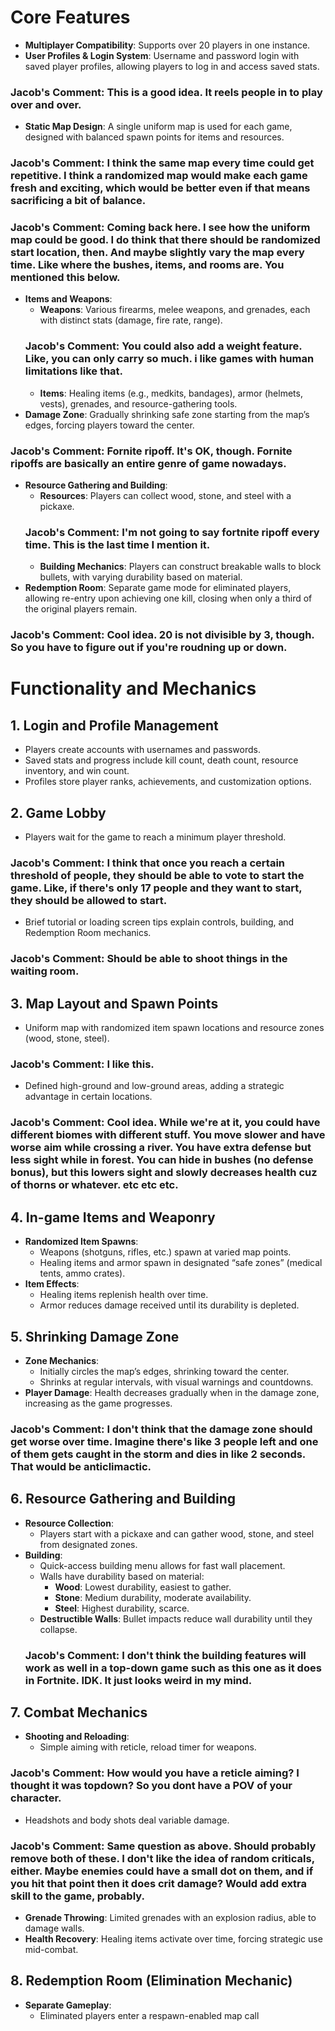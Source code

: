 # Core Features

- **Multiplayer Compatibility**: Supports over 20 players in one instance.
- **User Profiles & Login System**: Username and password login with saved player profiles, allowing players to log in and access saved stats.
### Jacob's Comment: This is a good idea. It reels people in to play over and over.
- **Static Map Design**: A single uniform map is used for each game, designed with balanced spawn points for items and resources.
### Jacob's Comment: I think the same map every time could get repetitive. I think a randomized map would make each game fresh and exciting, which would be better even if that means sacrificing a bit of balance.
 ### Jacob's Comment: Coming back here. I see how the uniform map could be good. I do think that there should be randomized start location, then. And maybe slightly vary the map every time. Like where the bushes, items, and rooms are. You mentioned this below.
- **Items and Weapons**:
  - **Weapons**: Various firearms, melee weapons, and grenades, each with distinct stats (damage, fire rate, range).
  ### Jacob's Comment: You could also add a weight feature. Like, you can only carry so much. i like games with human limitations like that.
  - **Items**: Healing items (e.g., medkits, bandages), armor (helmets, vests), grenades, and resource-gathering tools.
- **Damage Zone**: Gradually shrinking safe zone starting from the map’s edges, forcing players toward the center.
 ### Jacob's Comment: Fornite ripoff. It's OK, though. Fornite ripoffs are basically an entire genre of game nowadays.
- **Resource Gathering and Building**:
  - **Resources**: Players can collect wood, stone, and steel with a pickaxe.
   ### Jacob's Comment: I'm not going to say fortnite ripoff every time. This is the last time I mention it.
  - **Building Mechanics**: Players can construct breakable walls to block bullets, with varying durability based on material.
- **Redemption Room**: Separate game mode for eliminated players, allowing re-entry upon achieving one kill, closing when only a third of the original players remain.
 ### Jacob's Comment: Cool idea. 20 is not divisible by 3, though. So you have to figure out if you're roudning up or down.

# Functionality and Mechanics

## 1. Login and Profile Management

- Players create accounts with usernames and passwords.
- Saved stats and progress include kill count, death count, resource inventory, and win count.
- Profiles store player ranks, achievements, and customization options.

## 2. Game Lobby

- Players wait for the game to reach a minimum player threshold.
 ### Jacob's Comment: I think that once you reach a certain threshold of people, they should be able to vote to start the game. Like, if there's only 17 people and they want to start, they should be allowed to start.
- Brief tutorial or loading screen tips explain controls, building, and Redemption Room mechanics.
 ### Jacob's Comment: Should be able to shoot things in the waiting room.

## 3. Map Layout and Spawn Points

- Uniform map with randomized item spawn locations and resource zones (wood, stone, steel).
 ### Jacob's Comment: I like this.
- Defined high-ground and low-ground areas, adding a strategic advantage in certain locations.
 ### Jacob's Comment: Cool idea. While we're at it, you could have different biomes with different stuff. You move slower and have worse aim while crossing a river. You have extra defense but less sight while in forest. You can hide in bushes (no defense bonus), but this lowers sight and slowly decreases health cuz of thorns or whatever. etc etc etc.

## 4. In-game Items and Weaponry

- **Randomized Item Spawns**:
  - Weapons (shotguns, rifles, etc.) spawn at varied map points.
  - Healing items and armor spawn in designated “safe zones” (medical tents, ammo crates).
- **Item Effects**:
  - Healing items replenish health over time.
  - Armor reduces damage received until its durability is depleted.

## 5. Shrinking Damage Zone

- **Zone Mechanics**:
  - Initially circles the map’s edges, shrinking toward the center.
  - Shrinks at regular intervals, with visual warnings and countdowns.
- **Player Damage**: Health decreases gradually when in the damage zone, increasing as the game progresses.
 ### Jacob's Comment: I don't think that the damage zone should get worse over time. Imagine there's like 3 people left and one of them gets caught in the storm and dies in like 2 seconds. That would be anticlimactic.

## 6. Resource Gathering and Building

- **Resource Collection**:
  - Players start with a pickaxe and can gather wood, stone, and steel from designated zones.
- **Building**:
  - Quick-access building menu allows for fast wall placement.
  - Walls have durability based on material:
    - **Wood**: Lowest durability, easiest to gather.
    - **Stone**: Medium durability, moderate availability.
    - **Steel**: Highest durability, scarce.
  - **Destructible Walls**: Bullet impacts reduce wall durability until they collapse.
   ### Jacob's Comment: I don't think the building features will work as well in a top-down game such as this one as it does in Fortnite. IDK. It just looks weird in my mind.

## 7. Combat Mechanics

- **Shooting and Reloading**:
  - Simple aiming with reticle, reload timer for weapons.
 ### Jacob's Comment: How would you have a reticle aiming? I thought it was topdown? So you dont have a POV of your character.
  - Headshots and body shots deal variable damage.
   ### Jacob's Comment: Same question as above. Should probably remove both of these. I don't like the idea of random criticals, either. Maybe enemies could have a small dot on them, and if you hit that point then it does crit damage? Would add extra skill to the game, probably.
- **Grenade Throwing**: Limited grenades with an explosion radius, able to damage walls.
- **Health Recovery**: Healing items activate over time, forcing strategic use mid-combat.

## 8. Redemption Room (Elimination Mechanic)

- **Separate Gameplay**:
  - Eliminated players enter a respawn-enabled map call
